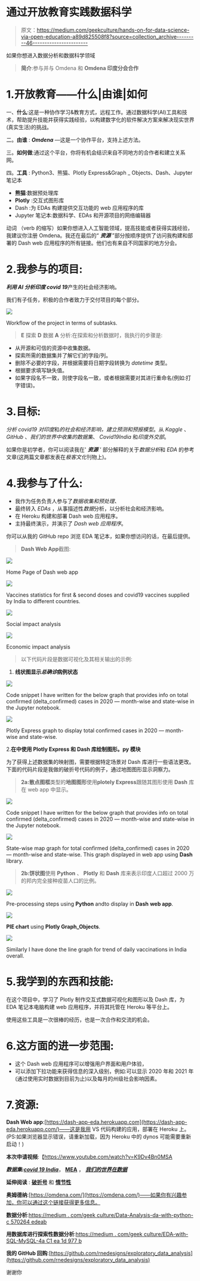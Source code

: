 # 通过开放教育实践数据科学

> 原文：<https://medium.com/geekculture/hands-on-for-data-science-via-open-education-a89d825508f8?source=collection_archive---------46----------------------->

如果你想进入数据分析和数据科学领域

> **简介**:参与并与 Omdena 和 **Omdena 印度分会合作**

# 1.开放教育——什么|由谁|如何

一、**什么**:这是一种协作学习&教育方式，远程工作。通过数据科学(AI)工具和技术，帮助提升技能并获得实践经验，以构建数字化的软件解决方案来解决现实世界(真实生活)的挑战。

二。**由谁** : ***Omdena*** —这是一个协作平台，支持上述方法。

三。**如何做**:通过这个平台，你将有机会结识来自不同地方的合作者和建立关系网。

四。**工具** : Python3、熊猫、Plotly Express&Graph _ Objects、Dash、Jupyter 笔记本

*   **熊猫**:数据预处理库
*   **Plotly** :交互式图形库
*   Dash :为 EDAs 构建提供交互功能的 web 应用程序的库
*   Jupyter 笔记本:数据科学、EDAs 和开源项目的网络编辑器

动词 （verb 的缩写）如果你想进入人工智能领域，提高技能或者获得实践经验，我建议你注册 Omdena。我还在最后的“ ***资源*** ”部分按顺序提供了访问我构建和部署的 Dash web 应用程序的所有链接。他们也有来自不同国家的地方分会。

# 2.我参与的项目:

***利用 AI 分析印度 covid 19***产生的社会经济影响。

我们有子任务，积极的合作者致力于交付项目的每个部分。

![](img/592c2c3159cad239160ed161618ee1bd.png)

Workflow of the project in terms of subtasks.

> **E** 探索 **D** 数据 **A** 分析:在探索和分析数据时，我执行的步骤是:

*   从开源和可信的资源中收集数据。
*   探索所需的数据集并了解它们的字段/列。
*   删除不必要的字段，并根据需要将日期字段转换为 *datetime* 类型。
*   根据要求填写缺失值。
*   如果字段名不一致，则使字段名一致，或者根据需要对其进行重命名(例如:打字错误)。

# 3.目标:

*分析 covid19 对印度*和*的社会和经济影响，建立预测和预报模型*。从 *Kaggle* 、 *GitHub* 、*我们的世界中收集的数据集*、 *Covid19India* 和*印度外交部*。

如果你是初学者，你可以阅读我在' ***资源*** *'* 部分解释的关于*数据分析*和 *EDA* 的参考文章(这两篇文章都发表在*极客文化*刊物上)。

# 4.我参与了什么:

*   我作为任务负责人参与了*数据收集和预处理、*
*   最终转入 *EDAs* ，从事描述性*数据*分析，以分析社会和经济影响。
*   在 Heroku 构建和部署 Dash web 应用程序。
*   主持最终演示，并演示了 *Dash web 应用程序*。

你可以从我的 GitHub repo 浏览 EDA 笔记本，如果你想访问的话，在最后提供。

> **Dash Web App**截图:

![](img/33004379434cf2f9e4dd09ecdd21ab8d.png)

Home Page of Dash web app

![](img/b41ab8ec9053ca1e6aa6c5e2d0f18e2d.png)

Vaccines statistics for first & second doses and covid19 vaccines supplied by India to different countries.

![](img/8bad77387316e216bedc4fef08ea792e.png)

Social impact analysis

![](img/c91f414d6a2d150b1d7dd4d2cb54de03.png)

Economic impact analysis

> 以下代码片段是数据可视化及其相关输出的示例:

1.  **线状图显示*总确诊*病例状态**

![](img/28ce769f2df2ff4a9c14771e12ed3ac9.png)

Code snippet I have written for the below graph that provides info on total confirmed (delta_confirmed) cases in 2020 — month-wise and state-wise in the Jupyter notebook.

![](img/20c85ae782709328669df8d26526eec7.png)

Plotly Express graph to display total confirmed cases in 2020 — month-wise and state-wise.

2.**在中使用 Plotly Express 和 Dash 库绘制图形。py 模块**

为了获得上述数据集的映射图，需要根据特定场景对 Dash 库进行一些语法更改。下面的代码片段是我做的破折号代码的例子，通过地图图形显示洞察力。

> **2a:散点图框**类型的**地图图形**使用**plotely Express**跟随其图形使用 **Dash** 库在 web app 中显示。

![](img/fb36104858797780375d5f6135933e56.png)

Code snippet I have written for the below graph that provides info on total confirmed (delta_confirmed) cases in 2020 — month-wise and state-wise in the Jupyter notebook.

![](img/88ce6261c04d5fc92aa8557775835345.png)

State-wise map graph for total confirmed (delta_confirmed) cases in 2020 — month-wise and state-wise. This graph displayed in web app using **Dash** library.

> **2b:饼状图**使用 **Python** 、 **Plotly** 和 **Dash** 库来表示印度人口超过 2000 万的邦内完全接种疫苗人口的比例。

![](img/9b39ab35e2c19a224155ac429af58929.png)

Pre-processing steps using **Python** andto display in **Dash** **web app**.

![](img/2dc7f04958db3cc161c51d2dba684356.png)

**PIE chart** using **Plotly Graph_Objects**.

![](img/013869b650b9ff68a6a10b2a408c7e6d.png)

Similarly I have done the line graph for trend of daily vaccinations in India overall.

# 5.我学到的东西和技能:

在这个项目中，学习了 Plotly 制作交互式数据可视化和图形以及 Dash 库，为 EDA 笔记本电脑构建 web 应用程序，并将其托管在 Heroku 等平台上。

使用这些工具是一次很棒的经历，也是一次合作和交流的机会。

# 6.这方面的进一步范围:

*   这个 Dash web 应用程序可以增强用户界面和用户体验，
*   可以添加下拉功能来获得信息的深入级别，例如:可以显示 2020 年和 2021 年(通过使用实时数据到目前为止)以及每月的州级社会影响因素。

# 7.资源:

**Dash Web app**:[https://dash-app-eda.herokuapp.com](https://dash-app-eda.herokuapp.com/)——这是我用 VS 代码构建的应用，部署在 Heroku 上。(PS:如果浏览器显示错误，请重新加载，因为 Heroku 中的 dynos 可能需要重新启动！)

**本次申请视频**:【https://www.youtube.com/watch?v=K9Dv4Bn0MSA 

***数据集:***[***covid 19 India***](https://data.covid19india.org/)， [**MEA**](https://www.mea.gov.in/vaccine-supply.htm) ， [***我们的世界在数据***](https://github.com/owid/covid-19-data/tree/master/public/data/vaccinations)

**延伸阅读** : [**破折号**](https://dash.plotly.com/introduction) 和 [**情节性**](https://plotly.com/)

**奥姆德纳**:[https://omdena.com/](https://omdena.com/)——如果你有兴趣参加，你可以通过这个链接获得更多信息。

**数据分析**:[https://medium . com/geek culture/Data-Analysis-da-with-python-c 570264 edeab](/geekculture/data-analysis-da-with-python-c570264edeab)

**用数据库进行探索性数据分析**:[https://medium . com/geek culture/EDA-with-SQL-MySQL-4a C1 ea 1d 977 b](/geekculture/eda-with-sql-mysql-4ac1ea1d977b)

**我的 GitHub 回购**:[https://github.com/rnedesigns/exploratory_data_analysis](https://github.com/rnedesigns/exploratory_data_analysis)

谢谢你